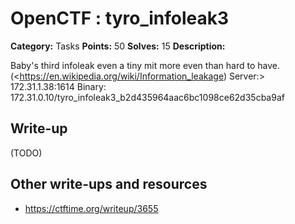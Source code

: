 # OpenCTF : tyro_infoleak3

**Category:** Tasks
**Points:** 50
**Solves:** 15
**Description:**

Baby's third infoleak even a tiny mit more even than hard to have. (<https://en.wikipedia.org/wiki/Information_leakage)
Server:> 172.31.1.38:1614
Binary: 172.31.0.10/tyro_infoleak3_b2d435964aac6bc1098ce62d35cba9af

## Write-up

(TODO)

## Other write-ups and resources

* https://ctftime.org/writeup/3655
